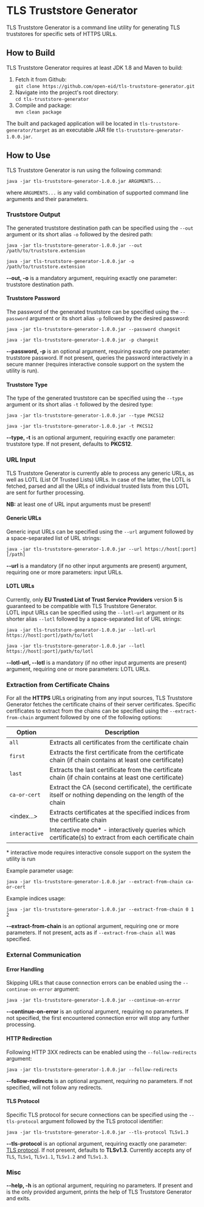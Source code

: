 # TLS Truststore Generator

TLS Truststore Generator is a command line utility for generating TLS truststores for specific sets of HTTPS URLs.

## How to Build

TLS Truststore Generator requires at least JDK 1.8 and Maven to build:

1. Fetch it from Github:<br>
   `git clone https://github.com/open-eid/tls-truststore-generator.git`
2. Navigate into the project's root directory:<br>
   `cd tls-truststore-generator`
3. Compile and package:<br>
   `mvn clean package`

The built and packaged application will be located in `tls-truststore-generator/target` as an executable JAR file `tls-truststore-generator-1.0.0.jar`.

## How to Use

TLS Truststore Generator is run using the following command:
```
java -jar tls-truststore-generator-1.0.0.jar ARGUMENTS...
```
where `ARGUMENTS...` is any valid combination of supported command line arguments and their parameters.

### Truststore Output

The generated truststore destination path can be specified using the `--out` argument or its short alias `-o` followed by the desired path:
```
java -jar tls-truststore-generator-1.0.0.jar --out /path/to/truststore.extension
```
```
java -jar tls-truststore-generator-1.0.0.jar -o /path/to/truststore.extension
```

**--out, -o** is a mandatory argument, requiring exactly one parameter: truststore destination path.

#### Truststore Password

The password of the generated truststore can be specified using the `--password` argument or its short alias `-p` followed by the desired password:
```
java -jar tls-truststore-generator-1.0.0.jar --password changeit
```
```
java -jar tls-truststore-generator-1.0.0.jar -p changeit
```

**--password, -p** is an optional argument, requiring exactly one parameter: truststore password.
If not present, queries the password interactively in a secure manner (requires interactive console support on the system the utility is run).

#### Truststore Type

The type of the generated truststore can be specified using the `--type` argument or its short alias `-t` followed by the desired type:
```
java -jar tls-truststore-generator-1.0.0.jar --type PKCS12
```
```
java -jar tls-truststore-generator-1.0.0.jar -t PKCS12
```

**--type, -t** is an optional argument, requiring exactly one parameter: truststore type.
If not present, defaults to **PKCS12**.

### URL Input

TLS Truststore Generator is currently able to process any generic URLs, as well as LOTL (List Of Trusted Lists) URLs.
In case of the latter, the LOTL is fetched, parsed and all the URLs of individual trusted lists from this LOTL are sent for further processing.

**NB:** at least one of URL input arguments must be present!

#### Generic URLs

Generic input URLs can be specified using the `--url` argument followed by a space-separated list of URL strings:
```
java -jar tls-truststore-generator-1.0.0.jar --url https://host[:port][/path]
```

**--url** is a mandatory (if no other input arguments are present) argument, requiring one or more parameters: input URLs.

#### LOTL URLs

Currently, only **EU Trusted List of Trust Service Providers** version **5** is guaranteed to be compatible with TLS Truststore Generator.<br>
LOTL input URLs can be specified using the `--lotl-url` argument or its shorter alias `--lotl` followed by a space-separated list of URL strings:
```
java -jar tls-truststore-generator-1.0.0.jar --lotl-url https://host[:port]/path/to/lotl
```
```
java -jar tls-truststore-generator-1.0.0.jar --lotl https://host[:port]/path/to/lotl
```

**--lotl-url, --lotl** is a mandatory (if no other input arguments are present) argument, requiring one or more parameters: LOTL URLs.

### Extraction from Certificate Chains

For all the **HTTPS** URLs originating from any input sources, TLS Truststore Generator fetches the certificate chains of their server certificates.
Specific certificates to extract from the chains can be specified using the `--extract-from-chain` argument followed by one of the following options:

| Option        | Description                                                                                                  |
| ------------- | ------------------------------------------------------------------------------------------------------------ |
| `all`         | Extracts all certificates from the certificate chain                                                         |
| `first`       | Extracts the first certificate from the certificate chain (if chain contains at least one certificate)       |
| `last`        | Extracts the last certificate from the certificate chain (if chain contains at least one certificate)        |
| `ca-or-cert`  | Extract the CA (second certificate), the certificate itself or nothing depending on the length of the chain  |
| <index...>    | Extracts certificates at the specified indices from the certificate chain                                    |
| `interactive` | Interactive mode* - interactively queries which certificate(s) to extract from each certificate chain        |

\* interactive mode requires interactive console support on the system the utility is run

Example parameter usage:
```
java -jar tls-truststore-generator-1.0.0.jar --extract-from-chain ca-or-cert
```

Example indices usage:
```
java -jar tls-truststore-generator-1.0.0.jar --extract-from-chain 0 1 2
```

**--extract-from-chain** is an optional argument, requiring one or more parameters.
If not present, acts as if `--extract-from-chain all` was specified.

### External Communication

#### Error Handling

Skipping URLs that cause connection errors can be enabled using the `--continue-on-error` argument:
```
java -jar tls-truststore-generator-1.0.0.jar --continue-on-error
```

**--continue-on-error** is an optional argument, requiring no parameters.
If not specified, the first encountered connection error will stop any further processing.

#### HTTP Redirection

Following HTTP 3XX redirects can be enabled using the `--follow-redirects` argument:
```
java -jar tls-truststore-generator-1.0.0.jar --follow-redirects
```

**--follow-redirects** is an optional argument, requiring no parameters.
If not specified, will not follow any redirects.

#### TLS Protocol

Specific TLS protocol for secure connections can be specified using the `--tls-protocol` argument followed by the TLS protocol identifier:
```
java -jar tls-truststore-generator-1.0.0.jar --tls-protocol TLSv1.3
```

**--tls-protocol** is an optional argument, requiring exactly one parameter: [TLS protocol](https://docs.oracle.com/javase/8/docs/technotes/guides/security/StandardNames.html#SSLContext).
If not present, defaults to **TLSv1.3**. Currently accepts any of `TLS`, `TLSv1`, `TLSv1.1`, `TLSv1.2` and `TLSv1.3`.

### Misc

**--help, -h** is an optional argument, requiring no parameters.
If present and is the only provided argument, prints the help of TLS Truststore Generator and exits.
